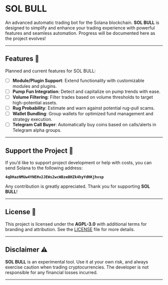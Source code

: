 # SOL BULL  
An advanced automatic trading bot for the Solana blockchain. **SOL BULL** is designed to simplify and enhance your trading experience with powerful features and seamless automation. Progress will be documented here as the project evolves!

---

## Features 🚀  
Planned and current features for SOL BULL:  

- [ ] **Module/Plugin Support**: Extend functionality with customizable modules and plugins.  
- [ ] **Pump Fun Integration**: Detect and capitalize on pump trends with ease.  
- [ ] **Volume Filtering**: Filter trades based on volume thresholds to target high-potential assets.  
- [ ] **Rug Probability**: Estimate and warn against potential rug-pull scams.  
- [ ] **Wallet Bundling**: Group wallets for optimized fund management and strategy execution.  
- [ ] **Telegram Call Buyer**: Automatically buy coins based on calls/alerts in Telegram alpha groups.  

---

## Support the Project 💜  
If you’d like to support project development or help with costs, you can send Solana to the following address:  

**`4qDHazNMUw4YNEHv2JEWs2wcWBzeBHZk4hyYdHKjhvsp`**  

Any contribution is greatly appreciated. Thank you for supporting **SOL BULL**!

---

## License 📜  
This project is licensed under the **AGPL-3.0** with additional terms for branding and attribution. See the [LICENSE](./LICENSE) file for more details.

---

## Disclaimer ⚠️  
**SOL BULL** is an experimental tool. Use it at your own risk, and always exercise caution when trading cryptocurrencies. The developer is not responsible for any financial losses incurred.  

---
